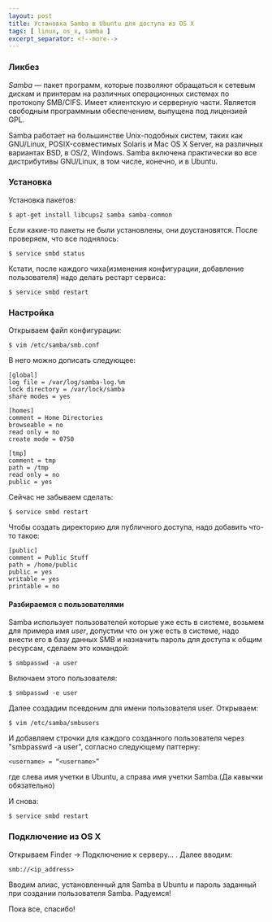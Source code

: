 ```yaml
---
layout: post
title: Установка Samba в Ubuntu для доступа из OS X
tags: [ linux, os_x, samba ]
excerpt_separator: <!--more-->
---
```


### Ликбез

*Samba* — пакет программ, которые позволяют обращаться к сетевым дискам и принтерам на различных операционных системах по протоколу SMB/CIFS. 
Имеет клиентскую и серверную части. Является свободным программным обеспечением, выпущена под лицензией GPL.

Samba работает на большинстве Unix-подобных систем, таких как GNU/Linux, POSIX-совместимых Solaris и Mac OS X Server, на различных вариантах BSD, 
в OS/2, Windows. Samba включена практически во все дистрибутивы GNU/Linux, в том числе, конечно, и в Ubuntu.

<!--more-->

### Установка

Установка пакетов:

```
$ apt-get install libcups2 samba samba-common
```

Если какие-то пакеты не были установлены, они доустановятся. После проверяем, что все поднялось:

```
$ service smbd status
```

Кстати, после каждого чиха(изменения конфигурации, добавление пользователя) надо делать рестарт сервиса:

```
$ service smbd restart
```

### Настройка

Открываем файл конфигурации:

```
$ vim /etc/samba/smb.conf
```

В него можно дописать следующее:

```
[global]
log file = /var/log/samba-log.%m
lock directory = /var/lock/samba
share modes = yes

[homes]
comment = Home Directories
browseable = no
read only = no
create mode = 0750

[tmp]
comment = tmp
path = /tmp
read only = no
public = yes
```

Сейчас не забываем сделать:

```
$ service smbd restart
```

Чтобы создать директорию для публичного доступа, надо добавить что-то такое:

```
[public]
comment = Public Stuff
path = /home/public
public = yes
writable = yes
printable = no
```

#### Разбираемся с пользователями

Samba использует пользователей которые уже есть в системе, возьмем для примера имя _user_, 
допустим что он уже есть в системе, надо внести его в базу данных SMB и назначить пароль для доступа к общим ресурсам, сделаем это командой:

```
$ smbpasswd -a user
```

Включаем этого пользователя:

```
$ smbpasswd -e user
```

Далее создадим псевдоним для имени пользователя user. Открываем:

```
$ vim /etc/samba/smbusers
```

И добавляем строчки для каждого созданного пользователя через "smbpasswd -a user", согласно следующему паттерну:

```
<username> = “<username>”
```

где слева имя учетки в Ubuntu, а справа имя учетки Samba.(Да кавычки обязательно)

И снова:

```
$ service smbd restart
```

### Подключение из OS X

Открываем Finder -> Подключение к серверу... . Далее вводим:

```
smb://<ip_address>
```

Вводим алиас, установленный для Samba в Ubuntu и пароль заданный при создании пользователя Samba. Радуемся!

Пока все, спасибо!
